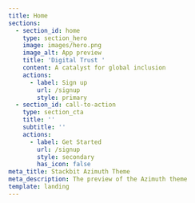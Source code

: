 ```yaml
---
title: Home
sections:
  - section_id: home
    type: section_hero
    image: images/hero.png
    image_alt: App preview
    title: 'Digital Trust '
    content: A catalyst for global inclusion
    actions:
      - label: Sign up
        url: /signup
        style: primary
  - section_id: call-to-action
    type: section_cta
    title: ''
    subtitle: ''
    actions:
      - label: Get Started
        url: /signup
        style: secondary
        has_icon: false
meta_title: Stackbit Azimuth Theme
meta_description: The preview of the Azimuth theme
template: landing
---
```

